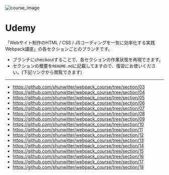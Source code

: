![course_image](https://user-images.githubusercontent.com/3123900/76773817-6d2c9a00-67e6-11ea-8ffd-56b13628705c.png)

# Udemy

「Webサイト制作のHTML / CSS / JSコーディングを一気に効率化する実践Webpack講座」の各セクションごとのブランチです。

- ブランチにcheckoutすることで、各セクションの作業状態を再現できます。
- セクションの概要を`README.md`に記載してますので、復習にお使いください。(下記リンクから閲覧できます)

-----------------------------------

- https://github.com/shunwitter/webpack_course/tree/section/03
- https://github.com/shunwitter/webpack_course/tree/section/04
- https://github.com/shunwitter/webpack_course/tree/section/05
- https://github.com/shunwitter/webpack_course/tree/section/06
- https://github.com/shunwitter/webpack_course/tree/section/07
- https://github.com/shunwitter/webpack_course/tree/section/08
- https://github.com/shunwitter/webpack_course/tree/section/09
- https://github.com/shunwitter/webpack_course/tree/section/10
- https://github.com/shunwitter/webpack_course/tree/section/11
- https://github.com/shunwitter/webpack_course/tree/section/12
- https://github.com/shunwitter/webpack_course/tree/section/13
- https://github.com/shunwitter/webpack_course/tree/section/14
- https://github.com/shunwitter/webpack_course/tree/section/15
- https://github.com/shunwitter/webpack_course/tree/section/16
- https://github.com/shunwitter/webpack_course/tree/section/17
- https://github.com/shunwitter/webpack_course/tree/section/18
